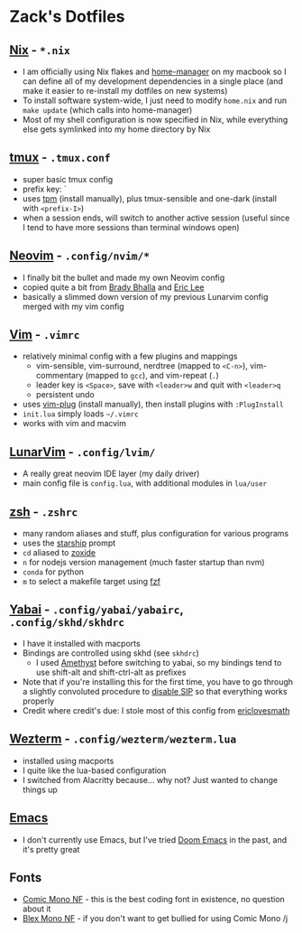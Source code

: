 # Zack's Dotfiles

## [Nix](Nix) - `*.nix`
- I am officially using Nix flakes and [home-manager](home-manager) on my macbook so I can define all of my development dependencies in a single place (and make it easier to re-install my dotfiles on new systems)
- To install software system-wide, I just need to modify `home.nix` and run `make update` (which calls into home-manager)
- Most of my shell configuration is now specified in Nix, while everything else gets symlinked into my home directory by Nix

## [tmux](https://github.com/tmux/tmux/wiki) - `.tmux.conf`
- super basic tmux config
- prefix key: \`
- uses [tpm](https://github.com/tmux-plugins/tpm) (install manually), plus tmux-sensible and one-dark (install with `<prefix-I>`)
- when a session ends, will switch to another active session (useful since I tend to have more sessions than terminal windows open)

## [Neovim](https://neovim.io/) - `.config/nvim/*` 
- I finally bit the bullet and made my own Neovim config
- copied quite a bit from [Brady Bhalla](https://github.com/bradybhalla/dotfiles) and [Eric Lee](https://github.com/ericlovesmath/dotfiles)
- basically a slimmed down version of my previous Lunarvim config merged with my vim config

## [Vim](https://www.vim.org/) - `.vimrc`
- relatively minimal config with a few plugins and mappings
  - vim-sensible, vim-surround, nerdtree (mapped to `<C-n>`), vim-commentary (mapped to `gcc`), and vim-repeat (`.`)
  - leader key is `<Space>`, save with `<leader>w` and quit with `<leader>q` 
  - persistent undo
- uses [vim-plug](https://github.com/junegunn/vim-plug) (install manually), then install plugins with `:PlugInstall`
- `init.lua` simply loads `~/.vimrc`
- works with vim and macvim

## [LunarVim](https://www.lunarvim.org/) - `.config/lvim/`
- A really great neovim IDE layer (my daily driver)
- main config file is `config.lua`, with additional modules in `lua/user`

## [zsh](https://zsh.sourceforge.io/) - `.zshrc`
- many random aliases and stuff, plus configuration for various programs
- uses the [starship](https://starship.rs/) prompt
- `cd` aliased to [zoxide](https://github.com/ajeetdsouza/zoxide)
- `n` for nodejs version management (much faster startup than nvm)
- `conda` for python
- `m` to select a makefile target using [fzf](https://github.com/junegunn/fzf)

## [Yabai](https://github.com/koekeishiya/yabai) - `.config/yabai/yabairc`, `.config/skhd/skhdrc`
- I have it installed with macports
- Bindings are controlled using skhd (see `skhdrc`)
  - I used [Amethyst](https://ianyh.com/amethyst/) before switching to yabai, so my bindings tend to use shift-alt and shift-ctrl-alt as prefixes
- Note that if you're installing this for the first time, you have to go through a slightly convoluted procedure to [disable SIP](https://github.com/koekeishiya/yabai/wiki/Disabling-System-Integrity-Protection) so that everything works properly
- Credit where credit's due: I stole most of this config from [ericlovesmath](https://github.com/ericlovesmath/dotfiles)

## [Wezterm](https://wezfurlong.org/wezterm/) - `.config/wezterm/wezterm.lua`
- installed using macports
- I quite like the lua-based configuration
- I switched from Alacritty because... why not? Just wanted to change things up

## [Emacs](https://www.gnu.org/software/emacs/)
- I don't currently use Emacs, but I've tried [Doom Emacs](https://github.com/doomemacs/doomemacs) in the past, and it's pretty great

## Fonts
- [Comic Mono NF](https://github.com/xtevenx/ComicMonoNF) - this is the best coding font in existence, no question about it
- [Blex Mono NF](https://www.nerdfonts.com/font-downloads) - if you don't want to get bullied for using Comic Mono /j
